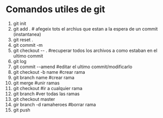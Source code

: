 # Comandos utiles de git

1. git init 
2. git add . # afegeix tots el archius que estan a la espera de un commit (instantanea)
3. git reset .
4. git commit -m
5. git checkout -- . #recuperar todos los archivos a como estaban en el ultimo commit
6. git log
7. git commit --amend #editar el ultimo commit/modificarlo
8. git checkout -b  name #crear rama 
9. git branch  name #crear rama
10. git merge #unir ramas
11. git checkout #ir a cualquier rama
12. git branch #ver todas las ramas
13. git checkout master
14. gir branch -d ramaheroes #borrar rama
15. git push


